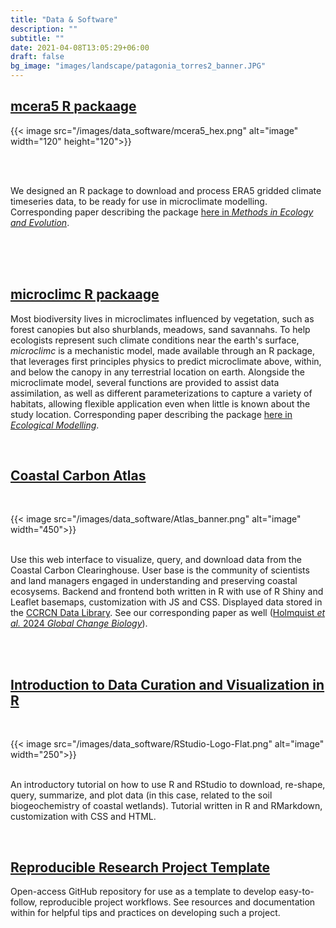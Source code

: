 ```yaml
---
title: "Data & Software"
description: ""
subtitle: ""
date: 2021-04-08T13:05:29+06:00
draft: false
bg_image: "images/landscape/patagonia_torres2_banner.JPG"
---
```


## [mcera5 R packaage](https://github.com/dklinges9/mcera5)

{{< image src="/images/data_software/mcera5_hex.png" alt="image" width="120" height="120">}}

<br>
<br>

We designed an R package to download and process ERA5 gridded climate timeseries data, to be ready for use in microclimate modelling. Corresponding paper describing the package [here in _Methods in Ecology and Evolution_](https://doi.org/10.1111/2041-210X.13877).

<br>
<br>
<br>

## [microclimc R packaage](https://github.com/ilyamaclean/microclimc)

Most biodiversity lives in microclimates influenced by vegetation, such as forest canopies but also shurblands, meadows, sand savannahs. To help ecologists represent such climate conditions near the earth's surface, _microclimc_ is a mechanistic model, made available through an R package, that leverages first principles physics to predict microclimate above, within, and below the canopy in any terrestrial location on earth. Alongside the microclimate model, several functions are provided to assist data assimilation, as well as different parameterizations to capture a variety of habitats, allowing flexible application even when little is known about the study location. Corresponding paper describing the package [here in _Ecological Modelling_](https://www.sciencedirect.com/science/article/pii/S0304380021001265).

<br>

## [Coastal Carbon Atlas](https://ccrcn.shinyapps.io/CoastalCarbonAtlas/)

<br>

{{< image src="/images/data_software/Atlas_banner.png" alt="image" width="450">}}
<br>
<br>

Use this web interface to visualize, query, and download data from the Coastal Carbon Clearinghouse. User base is the community of scientists and land managers engaged in understanding and preserving coastal ecosysems. Backend and frontend both written in R with use of R Shiny and Leaflet basemaps, customization with JS and CSS. Displayed data stored in the [CCRCN Data Library](https://github.com/Smithsonian/CCRCN-Data-Library). See our corresponding paper as well ([Holmquist _et al._ 2024 _Global Change Biology_](https://onlinelibrary.wiley.com/doi/abs/10.1111/gcb.17098)).

<br>
<br>

## [Introduction to Data Curation and Visualization in R](https://serc.si.edu/coastalcarbon/r-coding)

<br>

{{< image src="/images/data_software/RStudio-Logo-Flat.png" alt="image" width="250">}}
<br>
<br>

An introductory tutorial on how to use R and RStudio to download, re-shape, query, summarize, and plot data (in this case, related to the soil biogeochemistry of coastal wetlands). Tutorial written in R and RMarkdown, customization with CSS and HTML.

&nbsp;
&nbsp;

## [Reproducible Research Project Template](https://github.com/dklinges9/Reproducible-Research-Template)

Open-access GitHub repository for use as a template to develop easy-to-follow, reproducible project workflows. See resources and documentation within for helpful tips and practices on developing such a project.
